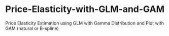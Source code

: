 # Price-Elasticity-with-GLM-and-GAM
Price Elasticity Estimation using GLM with Gamma Distribution and Plot with GAM (natural or B-spline)
